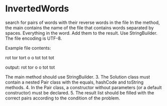 # InvertedWords
search for pairs of words with their reverse words in the file
In the method, the main contains the name of the file that contains words separated by spaces.
Everything in the word. Add them to the result.
Use StringBuilder.
The file encoding is UTF-8.

Example file contents:

rot tor tort о
о tot tot tot

output:
rot tor
о о
tot tot

The main method should use StringBuilder.
3. The Solution class must contain a nested Pair class with the equals, hashCode and toString methods.
4. In the Pair class, a constructor without parameters (or a default constructor) must be declared.
5. The result list should be filled with the correct pairs according to the condition of the problem.
